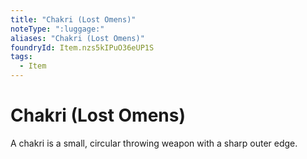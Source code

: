 ```yaml
---
title: "Chakri (Lost Omens)"
noteType: ":luggage:"
aliases: "Chakri (Lost Omens)"
foundryId: Item.nzs5kIPuO36eUP1S
tags:
  - Item
---
```


# Chakri (Lost Omens)

A chakri is a small, circular throwing weapon with a sharp outer edge.
